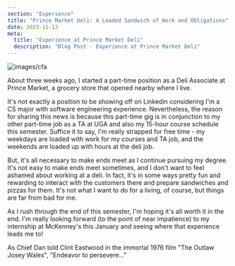 ```yaml
---
section: "Experience"
title: "Prince Market Deli: A Loaded Sandwich of Work and Obligations"
date: 2023-11-13
meta: 
  title: "Experience at Prince Market Deli"
  description: "Blog Post - Experience at Prince Market Deli"
---
```


![images/cfa](/images/deli-sandwich.jpg)

About three weeks ago, I started a part-time position as a Deli Associate at Prince Market, a grocery store that opened nearby where I live.

It's not exactly a position to be showing off on Linkedin considering I'm a CS major with software engineering experience. Nevertheless, the reason for sharing this news is because this part-time gig is in conjunction to my other part-time job as a TA at UGA and also my 15-hour course schedule this semester. Suffice it to say, I'm really strapped for free time - my weekdays are loaded with work for my courses and TA job, and the weekends are loaded up with hours at the deli job.

But, it's all necessary to make ends meet as I continue pursuing my degree. It's not easy to make ends meet sometimes, and I don't want to feel ashamed about working at a deli. In fact, it's in some ways pretty fun and rewarding to interact with the customers there and prepare sandwiches and pizzas for them. It's not what I want to do for a living, of course, but things are far from bad for me.

As I rush through the end of this semester, I'm hoping it's all worth it in the end. I'm really looking forward (to the point of near impatience) to my internship at McKenney's this January and seeing where that experience leads me to!

As Chief Dan told Clint Eastwood in the immortal 1976 film "The Outlaw Josey Wales", "Endeavor to persevere..."
